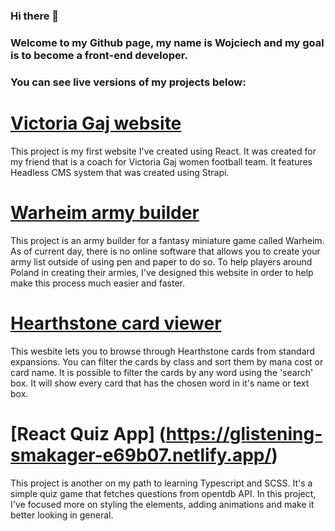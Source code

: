 ### Hi there 👋

### Welcome to my Github page, my name is Wojciech and my goal is to become a front-end developer.

### You can see live versions of my projects below:

# [Victoria Gaj website](http://www.victoria.mogilany.pl/)

This project is my first website I've created using React. It was created for my friend that is a coach for Victoria Gaj women football team. It features Headless CMS system that was created using Strapi.

# [Warheim army builder](https://warheimbuilder.netlify.app/)

This project is an army builder for a fantasy miniature game called Warheim. As of current day, there is no online software that allows you to create your army list outside of using pen and paper to do so. To help players around Poland in creating their armies, I've designed this website in order to help make this process much easier and faster.

# [Hearthstone card viewer](https://hearthstonecardviewer.netlify.app/)

This wesbite lets you to browse through Hearthstone cards from standard expansions. You can filter the cards by class and sort them by mana cost or card name. It is possible to filter the cards by any word using the 'search' box. It will show every card that has the chosen word in it's name or text box.

# [React Quiz App] (https://glistening-smakager-e69b07.netlify.app/)


This project is another on my path to learning Typescript and SCSS. It's a simple quiz game that fetches questions from opentdb API. In this project, I've focused more on styling the elements, adding animations and make it better looking in general. 
